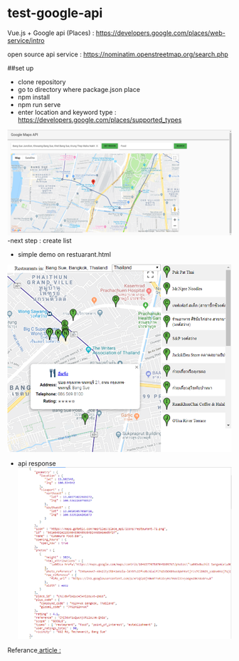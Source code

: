 # test-google-api
Vue.js + Google api (Places) : https://developers.google.com/places/web-service/intro

open source api service : https://nominatim.openstreetmap.org/search.php

##set up
 - clone repository
 - go to directory where package.json place
 - npm install
 - npm run serve
 - enter location and keyword type : https://developers.google.com/places/supported_types
 
 ![](https://github.com/fairkmitl/test-google-api/blob/master/Screenshot/Screenshot%20(28).png)
-next step : create list


- simple demo on restuarant.html

![](https://github.com/fairkmitl/test-google-api/blob/master/Screenshot/Screenshot%20(27).png)


- api response
![](https://github.com/fairkmitl/test-google-api/blob/master/Screenshot/Capture.PNG)


Referance[ article : ](https://medium.com/js-dojo/how-to-map-cities-with-vue-geojson-and-google-box-set-7d9afd486070)
